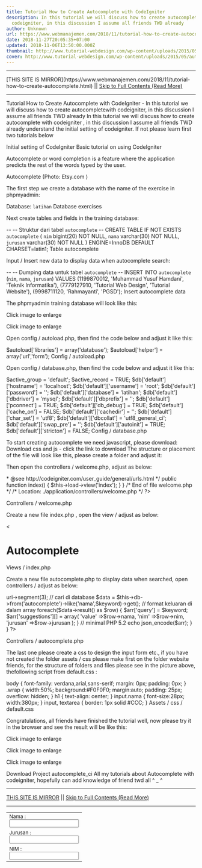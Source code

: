 ```yaml
---
title: Tutorial How to Create Autocomplete with CodeIgniter
description: In this tutorial we will discuss how to create autocompletewith
  codeigniter, in this discussion I assume all friends TWD already
author: Unknown
url: https://www.webmanajemen.com/2018/11/tutorial-how-to-create-autocomplete.html
date: 2018-11-27T20:05:35+07:00
updated: 2018-11-06T13:50:00.000Z
thumbnail: http://www.tutorial-webdesign.com/wp-content/uploads/2015/05/autocomplete.png
cover: http://www.tutorial-webdesign.com/wp-content/uploads/2015/05/autocomplete.png
---
```


<hr/> [THIS SITE IS MIRROR](https://www.webmanajemen.com/2018/11/tutorial-how-to-create-autocomplete.html) || <a href="https://www.webmanajemen.com/2018/11/tutorial-how-to-create-autocomplete.html" rel="follow" class="button" id="read-more">Skip to Full Contents (Read More)</a> <hr/> Tutorial How to Create Autocomplete with CodeIgniter - In this tutorial we will discuss how to create autocompletewith codeigniter, in this discussion I assume all friends TWD already In this tutorial we will discuss how to create autocomplete with codeigniter , in this discussion I assume all friends TWD already understand the initial setting of codeigniter. If not please learn first two tutorials below

Initial setting of CodeIgniter
Basic tutorial on using CodeIgniter

Autocomplete or word completion is a feature where the application predicts the rest of the words typed by the user.

Autocomplete (Photo: Etsy.com )

The first step we create a database with the name of the exercise in phpmyadmin:

Database: `latihan` 
Database exercises

Next create tables and fields in the training database:

-- -- Struktur dari tabel `autocomplete` -- CREATE TABLE IF NOT EXISTS `autocomplete` ( `nim` bigint(20) NOT NULL, `nama` varchar(30) NOT NULL, `jurusan` varchar(30) NOT NULL ) ENGINE=InnoDB DEFAULT CHARSET=latin1; 
Table autocomplete

Input / Insert new data to display data when autocomplete search:

-- -- Dumping data untuk tabel `autocomplete` -- INSERT INTO `autocomplete` (`nim`, `nama`, `jurusan`) VALUES (1199870012, 'Muhammad Yusuf Hamdani', 'Teknik Informatika'), (7779127910, 'Tutorial Web Design', 'Tutorial Website'), (9998711120, 'Rahmayanti', 'PGSD'); 
Insert autocomplete data

The phpmyadmin training database will look like this:




Click image to enlarge



Click image to enlarge

Open config / autoload.php, then find the code below and adjust it like this:

$autoload['libraries'] = array('database'); $autoload['helper'] = array('url','form'); 
Config / autoload.php

Open config / database.php, then find the code below and adjust it like this:

$active_group = 'default'; $active_record = TRUE; $db['default']['hostname'] = 'localhost'; $db['default']['username'] = 'root'; $db['default']['password'] = ''; $db['default']['database'] = 'latihan'; $db['default']['dbdriver'] = 'mysql'; $db['default']['dbprefix'] = ''; $db['default']['pconnect'] = TRUE; $db['default']['db_debug'] = TRUE; $db['default']['cache_on'] = FALSE; $db['default']['cachedir'] = ''; $db['default']['char_set'] = 'utf8'; $db['default']['dbcollat'] = 'utf8_general_ci'; $db['default']['swap_pre'] = ''; $db['default']['autoinit'] = TRUE; $db['default']['stricton'] = FALSE; 
Config / database.php

To start creating autocomplete we need javascript, please download:
Download css and js - click the link to download
The structure or placement of the file will look like this, please create a folder and adjust it:

Then open the controllers / welcome.php, adjust as below:

<?php if ( ! defined('BASEPATH')) exit('No direct script access allowed'); class Welcome extends CI_Controller { /** * Index Page for this controller. * * Maps to the following URL * http://example.com/index.php/welcome * - or - * http://example.com/index.php/welcome/index * - or - * Since this controller is set as the default controller in * config/routes.php, it's displayed at http://example.com/ * * So any other public methods not prefixed with an underscore will * map to /index.php/welcome/<method_name> * @see http://codeigniter.com/user_guide/general/urls.html */ public function index() { $this->load->view('index'); } } /* End of file welcome.php */ /* Location: ./application/controllers/welcome.php */ ?> 
Controllers / welcome.php

Create a new file index.php , open the view / adjust as below:

<?php if ( ! defined('BASEPATH')) exit('No direct script access allowed'); ?> <<!DOCTYPE html> <html> <head> <title>Autocomplete | AZZURA Media</title> <!-- Memanggil file .js untuk proses autocomplete --> <script type='text/javascript' src='<?php echo base_url();?>assets/js/jquery-1.8.2.min.js'></script> <script type='text/javascript' src='<?php echo base_url();?>assets/js/jquery.autocomplete.js'></script> <!-- Memanggil file .css untuk style saat data dicari dalam filed --> <link href='<?php echo base_url();?>assets/js/jquery.autocomplete.css' rel='stylesheet' /> <!-- Memanggil file .css autocomplete_ci/assets/css/default.css --> <link href='<?php echo base_url();?>assets/css/default.css' rel='stylesheet' /> <script type='text/javascript'> var site = "<?php echo site_url();?>"; $(function(){ $('.autocomplete').autocomplete({ // serviceUrl berisi URL ke controller/fungsi yang menangani request kita serviceUrl: site+'/autocomplete/search', // fungsi ini akan dijalankan ketika user memilih salah satu hasil request onSelect: function (suggestion) { $('#v_nim').val(''+suggestion.nim); // membuat id 'v_nim' untuk ditampilkan $('#v_jurusan').val(''+suggestion.jurusan); // membuat id 'v_jurusan' untuk ditampilkan } }); }); </script> </head> <body> <div id="content"> <h1>Autocomplete</h1> <form action="<?php echo site_url('admin/c_admin/add_orders'); ?>" method="post"> <div class="wrap"> <table> <tr> <td><small>Nama :</small><br><input type="search" class='autocomplete nama' id="autocomplete1" name="nama_customer"/></td> </tr> <tr> <td><small>Jurusan :</small><br><input type="text" class='autocomplete' id="v_jurusan" name="nama_customer"/></td> </tr> <tr> <td><small>NIM :</small><br><input type="text" class='autocomplete' id="v_nim" name="nama_customer"/></td> </tr> </div> </form> </div> </body> </html> 
Views / index.php

Create a new file autocomplete.php to display data when searched, open controllers / adjust as below:

<?php if ( ! defined('BASEPATH')) exit('No direct script access allowed'); class Autocomplete extends CI_Controller { public function __construct() { parent::__construct(); } public function search() { // tangkap variabel keyword dari URL $keyword = $this->uri->segment(3); // cari di database $data = $this->db->from('autocomplete')->like('nama',$keyword)->get(); // format keluaran di dalam array foreach($data->result() as $row) { $arr['query'] = $keyword; $arr['suggestions'][] = array( 'value' =>$row->nama, 'nim' =>$row->nim, 'jurusan' =>$row->jurusan ); } // minimal PHP 5.2 echo json_encode($arr); } } ?> 
Controllers / autocomplete.php

The last one please create a css to design the input form etc., if you have not created the folder assets / css please make first on the folder website friends, for the structure of folders and files please see in the picture above, thefollowing script from default.css :

body { font-family: verdana,arial,sans-serif; margin: 0px; padding: 0px; } .wrap { width:50%; background:#F0F0F0; margin:auto; padding: 25px; overflow: hidden; } h1 { text-align: center; } input.nama { font-size:28px; width:380px; } input, textarea { border: 1px solid #CCC; } 
Assets / css / default.css

Congratulations, all friends have finished the tutorial well, now please try it in the browser and see the result will be like this:

Click image to enlarge


Click image to enlarge


Click image to enlarge

Download Project autocomplete_ci
All my tutorials about Autocomplete with codeigniter, hopefully can add knowledge of friend twd all ^ _ ^ <hr/> [THIS SITE IS MIRROR](https://www.webmanajemen.com/2018/11/tutorial-how-to-create-autocomplete.html) || <a href="https://www.webmanajemen.com/2018/11/tutorial-how-to-create-autocomplete.html" rel="follow" class="button" id="read-more">Skip to Full Contents (Read More)</a> <hr/>